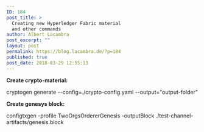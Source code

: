 ```yaml
---
ID: 184
post_title: >
  Creating new Hyperledger Fabric material
  and other commands
author: Albert Lacambra
post_excerpt: ""
layout: post
permalink: https://blog.lacambra.de/?p=184
published: true
post_date: 2018-03-29 12:55:13
---
```

<strong>Create crypto-material:</strong>

cryptogen generate --config=./crypto-config.yaml --output="output-folder"

<strong>Create genesys block:</strong>

configtxgen -profile TwoOrgsOrdererGenesis -outputBlock ./test-channel-artifacts/genesis.block

&nbsp;